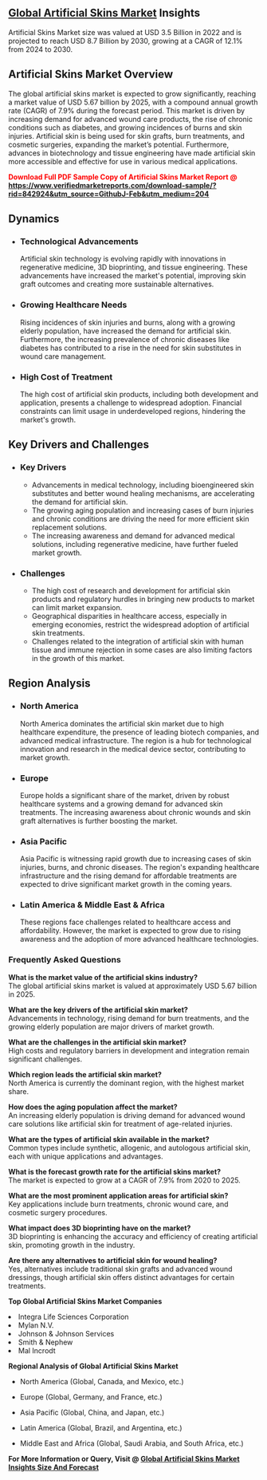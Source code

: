 <h2><a href="https://www.verifiedmarketreports.com/download-sample/?rid=842924&amp;utm_source=GithubJ&amp;utm_medium=204" target="_blank">Global Artificial Skins Market</a> Insights</h2><p>Artificial Skins Market size was valued at USD 3.5 Billion in 2022 and is projected to reach USD 8.7 Billion by 2030, growing at a CAGR of 12.1% from 2024 to 2030.</p><p> <h2>Artificial Skins Market Overview</h2> <p>The global artificial skins market is expected to grow significantly, reaching a market value of USD 5.67 billion by 2025, with a compound annual growth rate (CAGR) of 7.9% during the forecast period. This market is driven by increasing demand for advanced wound care products, the rise of chronic conditions such as diabetes, and growing incidences of burns and skin injuries. Artificial skin is being used for skin grafts, burn treatments, and cosmetic surgeries, expanding the market’s potential. Furthermore, advances in biotechnology and tissue engineering have made artificial skin more accessible and effective for use in various medical applications.</p> <p><b><p><span class=""><span style="color: #ff0000;"><strong>Download Full PDF Sample Copy of Artificial Skins Market Report</strong> @ </span><a href="https://www.verifiedmarketreports.com/download-sample/?rid=842924&amp;utm_source=GithubJ-Feb&amp;utm_medium=204" target="_blank">https://www.verifiedmarketreports.com/download-sample/?rid=842924&amp;utm_source=GithubJ-Feb&amp;utm_medium=204</a></span></p></b></p> <h2>Dynamics</h2> <ul> <li><h3>Technological Advancements</h3> Artificial skin technology is evolving rapidly with innovations in regenerative medicine, 3D bioprinting, and tissue engineering. These advancements have increased the market's potential, improving skin graft outcomes and creating more sustainable alternatives.</li> <li><h3>Growing Healthcare Needs</h3> Rising incidences of skin injuries and burns, along with a growing elderly population, have increased the demand for artificial skin. Furthermore, the increasing prevalence of chronic diseases like diabetes has contributed to a rise in the need for skin substitutes in wound care management.</li> <li><h3>High Cost of Treatment</h3> The high cost of artificial skin products, including both development and application, presents a challenge to widespread adoption. Financial constraints can limit usage in underdeveloped regions, hindering the market's growth.</li> </ul> <h2>Key Drivers and Challenges</h2> <ul> <li><h3>Key Drivers</h3> <ul> <li>Advancements in medical technology, including bioengineered skin substitutes and better wound healing mechanisms, are accelerating the demand for artificial skin.</li> <li>The growing aging population and increasing cases of burn injuries and chronic conditions are driving the need for more efficient skin replacement solutions.</li> <li>The increasing awareness and demand for advanced medical solutions, including regenerative medicine, have further fueled market growth.</li> </ul> </li> <li><h3>Challenges</h3> <ul> <li>The high cost of research and development for artificial skin products and regulatory hurdles in bringing new products to market can limit market expansion.</li> <li>Geographical disparities in healthcare access, especially in emerging economies, restrict the widespread adoption of artificial skin treatments.</li> <li>Challenges related to the integration of artificial skin with human tissue and immune rejection in some cases are also limiting factors in the growth of this market.</li> </ul> </li> </ul> <h2>Region Analysis</h2> <ul> <li><h3>North America</h3> North America dominates the artificial skin market due to high healthcare expenditure, the presence of leading biotech companies, and advanced medical infrastructure. The region is a hub for technological innovation and research in the medical device sector, contributing to market growth.</li> <li><h3>Europe</h3> Europe holds a significant share of the market, driven by robust healthcare systems and a growing demand for advanced skin treatments. The increasing awareness about chronic wounds and skin graft alternatives is further boosting the market.</li> <li><h3>Asia Pacific</h3> Asia Pacific is witnessing rapid growth due to increasing cases of skin injuries, burns, and chronic diseases. The region's expanding healthcare infrastructure and the rising demand for affordable treatments are expected to drive significant market growth in the coming years.</li> <li><h3>Latin America & Middle East & Africa</h3> These regions face challenges related to healthcare access and affordability. However, the market is expected to grow due to rising awareness and the adoption of more advanced healthcare technologies.</li> </ul> <h3>Frequently Asked Questions</h3> <p><b>What is the market value of the artificial skins industry?</b><br> The global artificial skins market is valued at approximately USD 5.67 billion in 2025.</p> <p><b>What are the key drivers of the artificial skin market?</b><br> Advancements in technology, rising demand for burn treatments, and the growing elderly population are major drivers of market growth.</p> <p><b>What are the challenges in the artificial skin market?</b><br> High costs and regulatory barriers in development and integration remain significant challenges.</p> <p><b>Which region leads the artificial skin market?</b><br> North America is currently the dominant region, with the highest market share.</p> <p><b>How does the aging population affect the market?</b><br> An increasing elderly population is driving demand for advanced wound care solutions like artificial skin for treatment of age-related injuries.</p> <p><b>What are the types of artificial skin available in the market?</b><br> Common types include synthetic, allogenic, and autologous artificial skin, each with unique applications and advantages.</p> <p><b>What is the forecast growth rate for the artificial skins market?</b><br> The market is expected to grow at a CAGR of 7.9% from 2020 to 2025.</p> <p><b>What are the most prominent application areas for artificial skin?</b><br> Key applications include burn treatments, chronic wound care, and cosmetic surgery procedures.</p> <p><b>What impact does 3D bioprinting have on the market?</b><br> 3D bioprinting is enhancing the accuracy and efficiency of creating artificial skin, promoting growth in the industry.</p> <p><b>Are there any alternatives to artificial skin for wound healing?</b><br> Yes, alternatives include traditional skin grafts and advanced wound dressings, though artificial skin offers distinct advantages for certain treatments.</p> </p><p><strong>Top Global Artificial Skins Market Companies</strong></p><div data-test-id=""><p><li>Integra Life Sciences Corporation</li><li> Mylan N.V.</li><li> Johnson & Johnson Services</li><li> Smith & Nephew</li><li> Mal Incrodt</li></p><div><strong>Regional Analysis of&nbsp;Global Artificial Skins Market</strong></div><ul><li dir="ltr"><p dir="ltr">North America&nbsp;(Global, Canada, and Mexico, etc.)</p></li><li dir="ltr"><p dir="ltr">Europe (Global, Germany, and France, etc.)</p></li><li dir="ltr"><p dir="ltr">Asia Pacific&nbsp;(Global, China, and Japan, etc.)</p></li><li dir="ltr"><p dir="ltr">Latin America&nbsp;(Global, Brazil, and Argentina, etc.)</p></li><li dir="ltr">Middle East and Africa&nbsp;(Global, Saudi Arabia, and South Africa, etc.)</li></ul><p><strong>For More Information or Query, Visit @&nbsp;</strong><strong><a href="https://www.verifiedmarketreports.com/product/artificial-skins-market/?utm_source=GithubJ&amp;utm_medium=204" target="_blank">Global Artificial Skins Market Insights Size And Forecast</a></strong></p></div>
